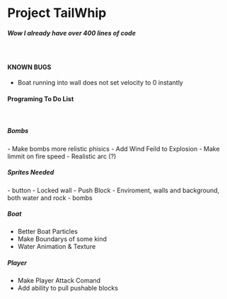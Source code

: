 # Project TailWhip

<h5>Wow I already have over 400 lines of code</h5><br>

<h4> KNOWN BUGS </h4>

- Boat running into wall does not set velocity to 0 instantly<br>


<h4>Programing To Do List</h4><br>

<h5> Bombs </h5>
- Make bombs more relistic phisics
- Add Wind Feild to Explosion
- Make limmit on fire speed
- Realistic arc (?)

<h5> Sprites Needed </h5>
- button
- Locked wall
- Push Block
- Enviroment, walls and background, both water and rock
- bombs

<h5> Boat </h5>

- Better Boat Particles
- Make Boundarys of some kind
- Water Animation & Texture

<h5> Player </h5>

- Make Player Attack Comand
- Add ability to pull pushable blocks
